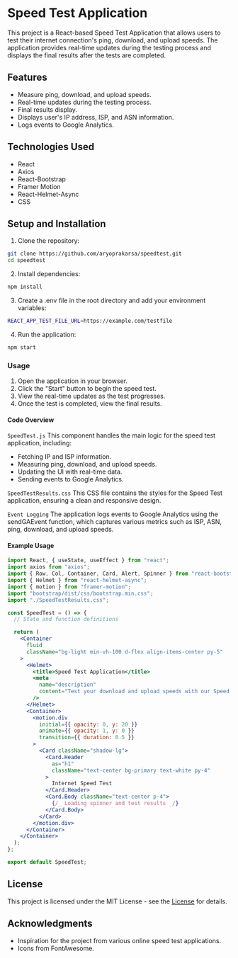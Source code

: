 # Speed Test Application

This project is a React-based Speed Test Application that allows users to test their internet connection's ping, download, and upload speeds. The application provides real-time updates during the testing process and displays the final results after the tests are completed.

## Features

- Measure ping, download, and upload speeds.
- Real-time updates during the testing process.
- Final results display.
- Displays user's IP address, ISP, and ASN information.
- Logs events to Google Analytics.

## Technologies Used

- React
- Axios
- React-Bootstrap
- Framer Motion
- React-Helmet-Async
- CSS

## Setup and Installation

1. Clone the repository:

```sh
git clone https://github.com/aryoprakarsa/speedtest.git
cd speedtest
```

2. Install dependencies:

```sh
npm install
```

3.  Create a .env file in the root directory and add your environment variables:

```sh
REACT_APP_TEST_FILE_URL=https://example.com/testfile
```

4. Run the application:

```sh
npm start
```

### Usage

1. Open the application in your browser.
2. Click the "Start" button to begin the speed test.
3. View the real-time updates as the test progresses.
4. Once the test is completed, view the final results.

#### Code Overview

`SpeedTest.js`
This component handles the main logic for the speed test application, including:

- Fetching IP and ISP information.
- Measuring ping, download, and upload speeds.
- Updating the UI with real-time data.
- Sending events to Google Analytics.

`SpeedTestResults.css`
This CSS file contains the styles for the Speed Test application, ensuring a clean and responsive design.

`Event Logging`
The application logs events to Google Analytics using the sendGAEvent function, which captures various metrics such as ISP, ASN, ping, download, and upload speeds.

#### Example Usage

```jsx
import React, { useState, useEffect } from "react";
import axios from "axios";
import { Row, Col, Container, Card, Alert, Spinner } from "react-bootstrap";
import { Helmet } from "react-helmet-async";
import { motion } from "framer-motion";
import "bootstrap/dist/css/bootstrap.min.css";
import "./SpeedTestResults.css";

const SpeedTest = () => {
  // State and function definitions

  return (
    <Container
      fluid
      className="bg-light min-vh-100 d-flex align-items-center py-5"
    >
      <Helmet>
        <title>Speed Test Application</title>
        <meta
          name="description"
          content="Test your download and upload speeds with our Speed Test Application."
        />
      </Helmet>
      <Container>
        <motion.div
          initial={{ opacity: 0, y: 20 }}
          animate={{ opacity: 1, y: 0 }}
          transition={{ duration: 0.5 }}
        >
          <Card className="shadow-lg">
            <Card.Header
              as="h1"
              className="text-center bg-primary text-white py-4"
            >
              Internet Speed Test
            </Card.Header>
            <Card.Body className="text-center p-4">
              {/_ Loading spinner and test results _/}
            </Card.Body>
          </Card>
        </motion.div>
      </Container>
    </Container>
  );
};

export default SpeedTest;
```

## License

This project is licensed under the MIT License - see the [License](https://github.com/aryoprakarsa/speedtest/blob/main/LICENSE.md) for details.

## Acknowledgments

- Inspiration for the project from various online speed test applications.
- Icons from FontAwesome.
